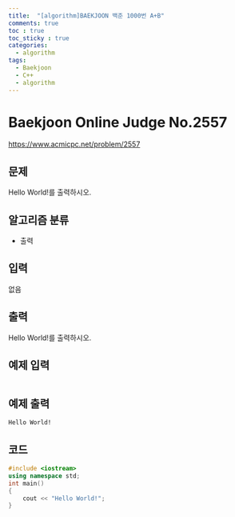 ```yaml
---
title:  "[algorithm]BAEKJOON 백준 1000번 A+B"
comments: true
toc : true
toc_sticky : true
categories:
  - algorithm
tags:
  - Baekjoon
  - C++
  - algorithm
---
```


# Baekjoon Online Judge No.2557

https://www.acmicpc.net/problem/2557



## 문제

Hello World!를 출력하시오.



## 알고리즘 분류

- 출력



## 입력

없음



## 출력

Hello World!를 출력하시오.



## 예제 입력 

```markdown

```



## 예제 출력

```markdown
Hello World!
```



## 코드

```c++
#include <iostream>
using namespace std;
int main()
{
	cout << "Hello World!";
}
```

